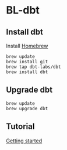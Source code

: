 # BL-dbt

## Install dbt

Install [Homebrew](http://brew.sh/)


```
brew update
brew install git
brew tap dbt-labs/dbt
brew install dbt
```
## Upgrade dbt

```
brew update
brew upgrade dbt
```

## Tutorial 

[Getting started](https://docs.getdbt.com/tutorial/setting-up)
